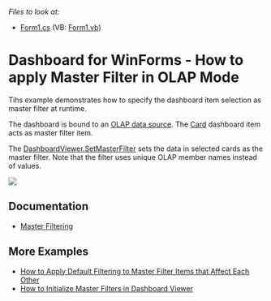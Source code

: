 <!-- default file list -->
*Files to look at*:

* [Form1.cs](./CS/Dashboard_SetMasterFilter_OLAP/Form1.cs) (VB: [Form1.vb](./VB/Dashboard_SetMasterFilter_OLAP/Form1.vb))
<!-- default file list end -->
# Dashboard for WinForms - How to apply Master Filter in OLAP Mode


Tihs example demonstrates how to specify the dashboard item selection as  master filter at runtime. 

The dashboard is bound to an [OLAP data source](https://docs.devexpress.com/Dashboard/15707). The [Card](https://docs.devexpress.com/Dashboard/15263) dashboard item acts as master filter item.

The [DashboardViewer.SetMasterFilter](https://docs.devexpress.com/Dashboard/devexpress.dashboardwin.dashboardviewer.setmasterfilter.overloads) sets the data in selected cards as the master filter. Note that the filter  uses unique OLAP member names instead of values.

![](/images/screenshot.png)


## Documentation

- [Master Filtering](https://docs.devexpress.com/Dashboard/116912)

## More Examples

- [How to Apply Default Filtering to Master Filter Items that Affect Each Other](https://github.com/DevExpress-Examples/win-viewer-how-to-apply-default-filtering-to-master-filter-items-that-affect-each-other-t474844) 
- [How to Initialize Master Filters in Dashboard Viewer](https://github.com/DevExpress-Examples/how-to-apply-default-filtering-to-master-filters-in-dashboardviewer-t329583)
